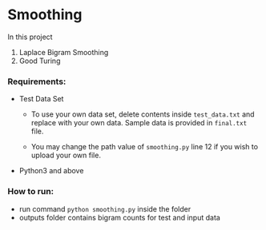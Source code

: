 # Smoothing

In this project

1. Laplace Bigram Smoothing
2. Good Turing

  ### Requirements:
   - Test Data Set
      - To use your own data set, delete contents inside `test_data.txt` and replace with your own data.
        Sample data is provided in `final.txt` file. 

      - You may change the path value of `smoothing.py` line 12 if you wish to upload your own file.
   - Python3 and above

  ### How to run:
  - run command `python smoothing.py` inside the folder
  - outputs folder contains bigram counts for test and input data
